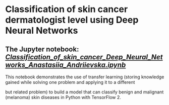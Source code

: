 # Classification of skin cancer dermatologist level using Deep Neural Networks

<h2>The Jupyter notebook: <a href="https://github.com/fomalhautn/Classification_of_skin-cancer_Deep-Neural-Networks/blob/main/Classification_of_skin_cancer_dermatologist_level_Deep_Neural_Networks.ipynb"><em>Classification_of_skin_cancer_Deep_Neural_Networks_Anastasiia_Andriievska.ipynb</em></a></h2>
<p>This notebook demonstrates the use of transfer learning (storing knowledge gained while solving one problem and applying it to a different</p>
<p>but related problem) to build a model that can classify benign and malignant (melanoma) skin diseases in Python with TensorFlow 2.</p>
